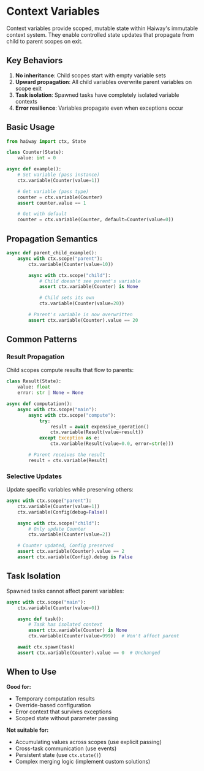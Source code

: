 # Context Variables

Context variables provide scoped, mutable state within Haiway's immutable context system. They enable controlled state updates that propagate from child to parent scopes on exit.

## Key Behaviors

1. **No inheritance**: Child scopes start with empty variable sets
2. **Upward propagation**: All child variables overwrite parent variables on scope exit
3. **Task isolation**: Spawned tasks have completely isolated variable contexts
4. **Error resilience**: Variables propagate even when exceptions occur

## Basic Usage

```python
from haiway import ctx, State

class Counter(State):
    value: int = 0

async def example():
    # Set variable (pass instance)
    ctx.variable(Counter(value=1))

    # Get variable (pass type)
    counter = ctx.variable(Counter)
    assert counter.value == 1

    # Get with default
    counter = ctx.variable(Counter, default=Counter(value=0))
```

## Propagation Semantics

```python
async def parent_child_example():
    async with ctx.scope("parent"):
        ctx.variable(Counter(value=10))

        async with ctx.scope("child"):
            # Child doesn't see parent's variable
            assert ctx.variable(Counter) is None

            # Child sets its own
            ctx.variable(Counter(value=20))

        # Parent's variable is now overwritten
        assert ctx.variable(Counter).value == 20
```

## Common Patterns

### Result Propagation

Child scopes compute results that flow to parents:

```python
class Result(State):
    value: float
    error: str | None = None

async def computation():
    async with ctx.scope("main"):
        async with ctx.scope("compute"):
            try:
                result = await expensive_operation()
                ctx.variable(Result(value=result))
            except Exception as e:
                ctx.variable(Result(value=0.0, error=str(e)))

        # Parent receives the result
        result = ctx.variable(Result)
```

### Selective Updates

Update specific variables while preserving others:

```python
async with ctx.scope("parent"):
    ctx.variable(Counter(value=1))
    ctx.variable(Config(debug=False))

    async with ctx.scope("child"):
        # Only update Counter
        ctx.variable(Counter(value=2))

    # Counter updated, Config preserved
    assert ctx.variable(Counter).value == 2
    assert ctx.variable(Config).debug is False
```

## Task Isolation

Spawned tasks cannot affect parent variables:

```python
async with ctx.scope("main"):
    ctx.variable(Counter(value=0))

    async def task():
        # Task has isolated context
        assert ctx.variable(Counter) is None
        ctx.variable(Counter(value=999))  # Won't affect parent

    await ctx.spawn(task)
    assert ctx.variable(Counter).value == 0  # Unchanged
```

## When to Use

**Good for:**

- Temporary computation results
- Override-based configuration
- Error context that survives exceptions
- Scoped state without parameter passing

**Not suitable for:**

- Accumulating values across scopes (use explicit passing)
- Cross-task communication (use events)
- Persistent state (use `ctx.state()`)
- Complex merging logic (implement custom solutions)
